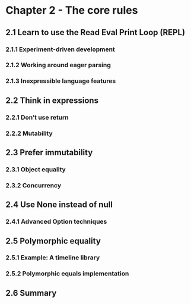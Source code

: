 # Chapter 2 - The core rules

## 2.1 Learn to use the Read Eval Print Loop (REPL)
### 2.1.1 Experiment-driven development
### 2.1.2 Working around eager parsing
### 2.1.3 Inexpressible language features

## 2.2 Think in expressions
### 2.2.1 Don’t use return
### 2.2.2 Mutability

## 2.3 Prefer immutability
### 2.3.1 Object equality
### 2.3.2 Concurrency

## 2.4 Use None instead of null
### 2.4.1 Advanced Option techniques

## 2.5 Polymorphic equality
### 2.5.1 Example: A timeline library
### 2.5.2 Polymorphic equals implementation

## 2.6 Summary
